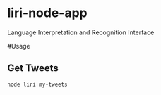# liri-node-app
Language Interpretation and Recognition Interface

#Usage
## Get Tweets
```node liri my-tweets```



